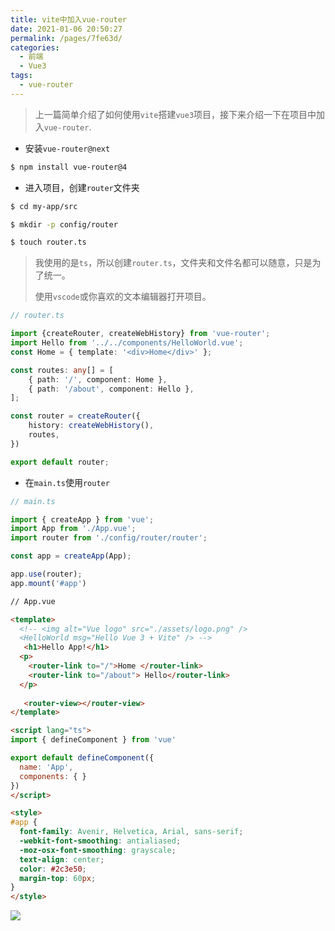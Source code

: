 ```yaml
---
title: vite中加入vue-router
date: 2021-01-06 20:50:27
permalink: /pages/7fe63d/
categories:
  - 前端
  - Vue3
tags:
  - vue-router
---
```


> 上一篇简单介绍了如何使用`vite`搭建`vue3`项目，接下来介绍一下在项目中加入`vue-router`.

- 安装`vue-router@next`
```sh
$ npm install vue-router@4
```
- 进入项目，创建`router`文件夹
```sh
$ cd my-app/src

$ mkdir -p config/router

$ touch router.ts
```
> 我使用的是`ts`，所以创建`router.ts`，文件夹和文件名都可以随意，只是为了统一。
> 
> 使用`vscode`或你喜欢的文本编辑器打开项目。

```ts
// router.ts

import {createRouter, createWebHistory} from 'vue-router';
import Hello from '../../components/HelloWorld.vue';
const Home = { template: '<div>Home</div>' };

const routes: any[] = [
    { path: '/', component: Home },
    { path: '/about', component: Hello },
];

const router = createRouter({
    history: createWebHistory(),
    routes,
})

export default router;
```
- 在`main.ts`使用`router`
```ts
// main.ts

import { createApp } from 'vue';
import App from './App.vue';
import router from './config/router/router';

const app = createApp(App);

app.use(router);
app.mount('#app')

```
```html
// App.vue

<template>
  <!-- <img alt="Vue logo" src="./assets/logo.png" />
  <HelloWorld msg="Hello Vue 3 + Vite" /> -->
   <h1>Hello App!</h1>
  <p>
    <router-link to="/">Home </router-link>
    <router-link to="/about"> Hello</router-link>
  </p>
 
   <router-view></router-view>
</template>

<script lang="ts">
import { defineComponent } from 'vue'

export default defineComponent({
  name: 'App',
  components: { }
})
</script>

<style>
#app {
  font-family: Avenir, Helvetica, Arial, sans-serif;
  -webkit-font-smoothing: antialiased;
  -moz-osx-font-smoothing: grayscale;
  text-align: center;
  color: #2c3e50;
  margin-top: 60px;
}
</style>
```
![](https://cdn.jsdelivr.net/gh/crackzj/blogImg/blog20210106210421.png)